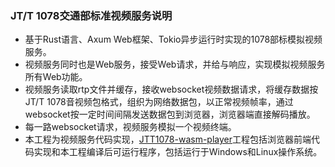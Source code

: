### JT/T 1078交通部标准视频服务说明

- 基于Rust语言、Axum Web框架、Tokio异步运行时实现的1078部标模拟视频服务。
- 视频服务同时也是Web服务，接受Web请求，并给与响应，实现模拟视频服务所有Web功能。
- 视频服务读取rtp文件并缓存，接收websocket视频数据请求，将缓存数据按JT/T 1078音视频包格式，组织为网络数据包，以正常视频帧率，通过websocket按一定时间间隔发送数据包到浏览器，浏览器端直接解码播放。
- 每一路websocket请求，视频服务模拟一个视频终端。
- 本工程为视频服务代码实现，[JTT1078-wasm-player](https://github.com/ericyly/JTT1078-Wasm-Player)工程包括浏览器前端代码实现和本工程编译后可运行程序，包括运行于Windows和Linux操作系统。
